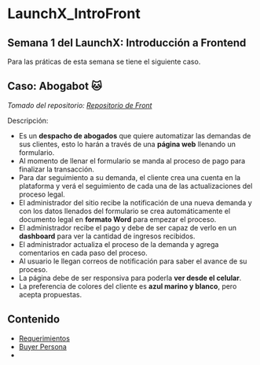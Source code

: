 # LaunchX_IntroFront
## Semana 1 del LaunchX: Introducción a Frontend

Para las práticas de esta semana se tiene el siguiente caso.

## Caso: Abogabot 🐱
*Tomado del repositorio: [Repositorio de Front](https://github.com/LaunchX-InnovaccionVirtual/FrontEnd-Mision/tree/main/01%20-%20INTRO/practicas)*

Descripción:

- Es un **despacho de abogados** que quiere automatizar las demandas de sus clientes, esto lo harán a través de una **página web** llenando un formulario.
- Al momento de llenar el formulario se manda al proceso de pago para finalizar la transacción.
- Para dar seguimiento a su demanda, el cliente crea una cuenta en la plataforma y verá el seguimiento de cada una de las actualizaciones del proceso legal.
- El administrador del sitio recibe la notificación de una nueva demanda y con los datos llenados del formulario se crea automáticamente el documento legal en **formato Word** para empezar el proceso.
- El administrador recibe el pago y debe de ser capaz de verlo en un **dashboard** para ver la cantidad de ingresos recibidos.
- El administrador actualiza el proceso de la demanda y agrega comentarios en cada paso del proceso.
- Al usuario le llegan correos de notificación para saber el avance de su proceso.
- La página debe de ser responsiva para poderla **ver desde el celular**.
- La preferencia de colores del cliente es **azul marino y blanco**, pero acepta propuestas.

## Contenido
- [Requerimientos](https://github.com/semilun4/LaunchX_IntroFront/blob/main/Requerimientos.doc)
- [Buyer Persona](https://github.com/semilun4/LaunchX_IntroFront/blob/main/Buyer_Persona.pdf)
- 
